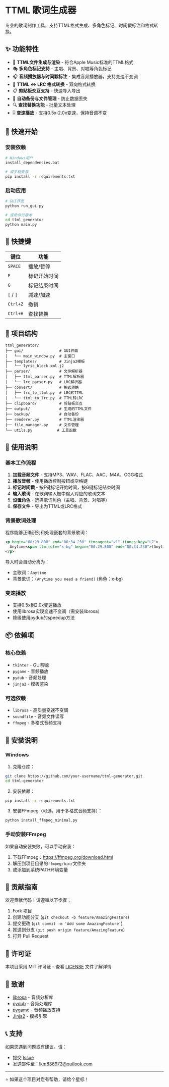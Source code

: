 # TTML 歌词生成器

专业的歌词制作工具，支持TTML格式生成、多角色标记、时间戳标注和格式转换。

## ✨ 功能特性

- 🎵 **TTML文件生成与渲染** - 符合Apple Music标准的TTML格式
- 🎭 **多角色标记支持** - 主唱、背景、对唱等角色标记
- 🎧 **音频播放器与时间戳标注** - 集成音频播放器，支持变速不变调
- 🔄 **TTML ↔ LRC 格式转换** - 双向格式转换
- 📋 **剪贴板交互支持** - 快速导入导出
- 💾 **自动备份与文件管理** - 防止数据丢失
- 🔍 **查找替换功能** - 批量文本处理
- 🎚️ **变速播放** - 支持0.5x-2.0x变速，保持音调不变

## 🚀 快速开始

### 安装依赖

```bash
# Windows用户
install_dependencies.bat

# 或手动安装
pip install -r requirements.txt
```

### 启动应用

```bash
# GUI界面
python run_gui.py

# 或命令行版本
cd ttml_generator
python main.py
```

## 🎹 快捷键

| 键位 | 功能 |
|------|------|
| `SPACE` | 播放/暂停 |
| `F` | 标记开始时间 |
| `G` | 标记结束时间 |
| `[` / `]` | 减速/加速 |
| `Ctrl+Z` | 撤销 |
| `Ctrl+H` | 查找替换 |

## 📁 项目结构

```
ttml_generator/
├── gui/                # GUI界面
│   └── main_window.py  # 主窗口
├── templates/          # Jinja2模板
│   └── lyric_block.xml.j2
├── parser/             # 文件解析器
│   ├── ttml_parser.py  # TTML解析器
│   └── lrc_parser.py   # LRC解析器
├── convert/            # 格式转换
│   ├── lrc_to_ttml.py  # LRC转TTML
│   └── ttml_to_lrc.py  # TTML转LRC
├── clipboard/          # 剪贴板交互
├── output/             # 生成的TTML文件
├── backup/             # 自动备份
├── renderer.py         # TTML渲染器
├── file_manager.py     # 文件管理
└── utils.py           # 工具函数
```

## 🎯 使用说明

### 基本工作流程

1. **加载音频文件** - 支持MP3、WAV、FLAC、AAC、M4A、OGG格式
2. **播放音频** - 使用播放控制按钮或空格键
3. **标记时间戳** - 按F键标记开始时间，按G键标记结束时间
4. **输入歌词** - 在歌词输入框中输入对应的歌词文本
5. **设置角色** - 选择歌词角色（主唱、背景、对唱等）
6. **保存文件** - 导出为TTML或LRC格式

### 背景歌词处理

程序能够正确识别和处理嵌套的背景歌词：

```xml
<p begin="00:29.800" end="00:34.230" ttm:agent="v1" itunes:key="L7">
  Anytime<span ttm:role="x-bg" begin="00:29.800" end="00:34.230">(Anytime you need a friend)</span>
</p>
```

导入时会自动分离为：
- 主歌词：`Anytime`
- 背景歌词：`(Anytime you need a friend)` (角色：x-bg)

### 变速播放

- 支持0.5x到2.0x变速播放
- 使用librosa实现变速不变调（需安装librosa）
- 降级使用pydub的speedup方法

## 📦 依赖项

### 核心依赖
- `tkinter` - GUI界面
- `pygame` - 音频播放
- `pydub` - 音频处理
- `jinja2` - 模板渲染

### 可选依赖
- `librosa` - 高质量变速不变调
- `soundfile` - 音频文件读写
- `ffmpeg` - 多格式音频支持

## 🔧 安装说明

### Windows

1. 克隆仓库：
```bash
git clone https://github.com/your-username/ttml-generator.git
cd ttml-generator
```

2. 安装依赖：
```bash
pip install -r requirements.txt
```

3. 安装FFmpeg（可选，用于多格式音频支持）：
```bash
python install_ffmpeg_minimal.py
```

### 手动安装FFmpeg

如果自动安装失败，可以手动安装：
1. 下载FFmpeg：https://ffmpeg.org/download.html
2. 解压到项目目录的`ffmpeg/bin/`文件夹
3. 或添加到系统PATH环境变量

## 🤝 贡献指南

欢迎贡献代码！请遵循以下步骤：

1. Fork 项目
2. 创建功能分支 (`git checkout -b feature/AmazingFeature`)
3. 提交更改 (`git commit -m 'Add some AmazingFeature'`)
4. 推送到分支 (`git push origin feature/AmazingFeature`)
5. 打开 Pull Request

## 📄 许可证

本项目采用 MIT 许可证 - 查看 [LICENSE](LICENSE) 文件了解详情

## 🙏 致谢

- [librosa](https://librosa.org/) - 音频分析库
- [pydub](https://github.com/jiaaro/pydub) - 音频处理库
- [pygame](https://www.pygame.org/) - 音频播放支持
- [Jinja2](https://jinja.palletsprojects.com/) - 模板引擎

## 📞 支持

如果您遇到问题或有建议，请：
- 提交 [Issue](https://github.com/your-username/ttml-generator/issues)
- 发送邮件至：[lkm836972@outlook.com](mailto:lkm836972@outlook.com)

---

⭐ 如果这个项目对您有帮助，请给个星标！
